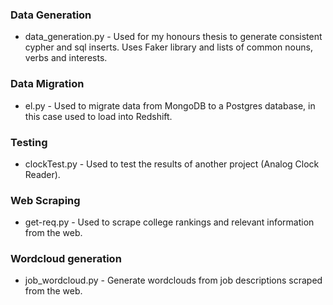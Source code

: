 ### Data Generation

* data_generation.py - Used for my honours thesis to generate consistent cypher and sql inserts. Uses Faker library and lists of common nouns, verbs and interests.

### Data Migration

* el.py - Used to migrate data from MongoDB to a Postgres database, in this case used to load into Redshift. 

### Testing

* clockTest.py - Used to test the results of another project (Analog Clock Reader).

### Web Scraping

* get-req.py - Used to scrape college rankings and relevant information from the web.

### Wordcloud generation

* job_wordcloud.py - Generate wordclouds from job descriptions scraped from the web.

